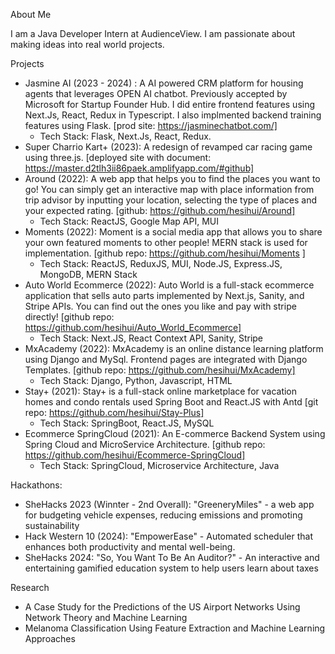 About Me

I am a Java Developer Intern at AudienceView. I am passionate about making ideas into real world projects. 

Projects
- Jasmine AI (2023 - 2024) : A AI powered CRM platform for housing agents that leverages OPEN AI chatbot. Previously accepted by Microsoft for Startup Founder Hub. I did entire frontend features using Next.Js, React, Redux in Typescript. I also implmented backend training features using Flask. [prod site: https://jasminechatbot.com/]
	- Tech Stack: Flask, Next.Js, React, Redux.
- Super Charrio Kart+ (2023):  A redesign of revamped car racing game using three.js. [deployed site with document: https://master.d2tlh3ii86paek.amplifyapp.com/#github]
- Around (2022):  A web app that helps you to find the places you want to go! You can simply get an interactive map with place information from trip advisor by inputting your location, selecting the type of places and your expected rating. [github: https://github.com/hesihui/Around]
	- Tech Stack: ReactJS, Google Map API, MUI
- Moments (2022): Moment is a social media app that allows you to share your own featured moments to other people! MERN stack is used for implementation. [github repo: https://github.com/hesihui/Moments ]
	- Tech Stack: ReactJS, ReduxJS, MUI, Node.JS, Express.JS, MongoDB, MERN Stack
- Auto World Ecommerce (2022): Auto World is a full-stack ecommerce application that sells auto parts implemented by Next.js, Sanity, and Stripe APIs. You can find out the ones you like and pay with stripe directly! [github repo: https://github.com/hesihui/Auto_World_Ecommerce]
	- Tech Stack: Next.JS, React Context API, Sanity, Stripe 
- MxAcademy (2022): MxAcademy is an online distance learning platform using Django and MySql. Frontend pages are integrated with Django Templates. [github repo: https://github.com/hesihui/MxAcademy]
	- Tech Stack: Django, Python, Javascript, HTML
 - Stay+ (2021): Stay+ is a full-stack online marketplace for vacation homes and condo rentals used Spring Boot and React.JS with Antd [git repo: https://github.com/hesihui/Stay-Plus]
 	- Tech Stack: SpringBoot, React.JS, MySQL
- Ecommerce SpringCloud (2021): An E-commerce Backend System using Spring Cloud and MicroService Architecture. [github repo: https://github.com/hesihui/Ecommerce-SpringCloud]
	- Tech Stack: SpringCloud, Microservice Architecture, Java

Hackathons: 
- SheHacks 2023 (Winnter - 2nd Overall): "GreeneryMiles" - a web app for budgeting vehicle expenses, reducing emissions and promoting sustainability
- Hack Western 10 (2024): "EmpowerEase" - Automated scheduler that enhances both productivity and mental well-being.
- SheHacks 2024: "So, You Want To Be An Auditor?" - An interactive and entertaining gamified education system to help users learn about taxes

Research 
-  A Case Study for the Predictions of the US Airport Networks Using Network Theory and Machine Learning
-  Melanoma Classification Using Feature Extraction and Machine Learning Approaches
 <!--
### Hi there 👋
### 👯I am a Computer Science Student @ University of Western Ontario. I am intersted in mostly web development and machine learning. 
## Some Projects I have done:
### 🔭 Frontend: React.JS, Redux.JS
- #### Around: https://github.com/hesihui/Around | ReactJS, Google Map API, MUI
  - About: Around is a web app that helps you to find the places you want to go! You can simply get an interactive map with place information from trip advisor by inputting your location, selecting the type of places and your expected rating.
- #### Moments: https://github.com/hesihui/Moments | ReactJS, ReduxJS, MUI
  - About: Moment is a social media app that allows you to share your own featured moments to other people! MERN stack is used for implementation.
- #### Auto World Ecommerce: https://github.com/hesihui/Auto_World_Ecommerce | Next.JS, React Context API, Sanity, Stripe
  - About: Auto World is a full-stack ecommerce application that sells auto parts implemented by Next.js, Sanity, and Stripe APIs. You can find out the ones you like and pay with stripe directly!
  

### 🔭 Backend: Spring Boot, Django, ExpressJs, NodeJs, 
- #### MxAcademy: https://github.com/hesihui/MxAcademy | Django, Python, Javascript, HTML
  - About: MxAcademy is an online distance learning platform using Django and MySql. Frontend pages are integrated with Django Templates.
- #### Stay+: https://github.com/hesihui/Stay-Plus | SpringBoot, React.JS, MySQL
  - About: Stay+ is a full-stack online marketplace for vacation homes and condo rentals used Spring Boot and React.JS with Antd
- #### Moments: https://github.com/hesihui/Moments | Node.JS, Express.JS, MongoDB, MERN Stack
  - About: Moment is a social media app that allows you to share your own featured moments to other people! MERN stack is used for implementation.
- #### Ecommerce SpringCloud: https://github.com/hesihui/Ecommerce-SpringCloud | SpringCloud, Microservice Architecture, Java
  - About: An E-commerce Backend System using Spring Cloud and MicroService Architecture. 
-->

<!--
**hesihui/hesihui** is a ✨ _special_ ✨ repository because its `README.md` (this file) appears on your GitHub profile.

Here are some ideas to get you started:

- 🔭 I’m currently working on ...
- 🌱 I’m currently learning ...
- 👯 I’m looking to collaborate on ...
- 🤔 I’m looking for help with ...
- 💬 Ask me about ...
- 📫 How to reach me: ...
- 😄 Pronouns: ...
- ⚡ Fun fact: ...
-->
